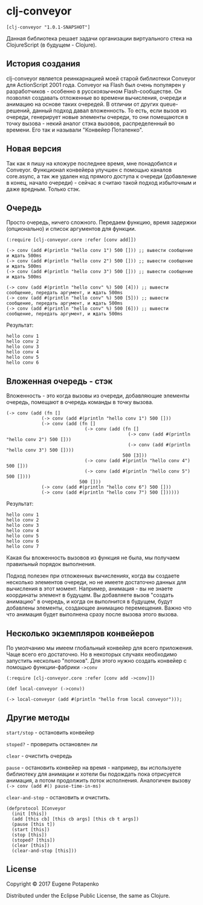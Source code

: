 # clj-conveyor

`[clj-conveyor "1.0.1-SNAPSHOT"]`

Данная библиотека решает задачи организации виртуального стека на ClojureScript (в будущем - Clojure).

## История создания

clj-conveyor является реинкарнацией моей старой библиотеки Conveyor для ActionScript 2001 года. Conveyor на Flash был очень популярен у разработчиков - особенно в русскоязычном Flash-сообществе. Он позволял создавать отложенные во времени вычисления, очереди и анимацию на основе таких очередей. В отличии от других queue-решений, данный подход давал вложенность. То есть, если вызов из очереди, генерирует новые элементы очереди, то они помещаются в точку вызова - некий аналог стэка вызовов, распределенный во времени. Его так и называли "Конвейер Потапенко".

## Новая версия

Так как я пишу на кложуре последнее время, мне понадобился и Conveyor. 
Функционал конвейера улучшен с помощью каналов core.async, а так же удален код прямого доступа к очереди (добавление в конец, начало очереди) - сейчас я считаю такой подход избыточным и даже  вредным. Только стэк. 


## Очередь

Просто  очередь, ничего сложного. Передаем функцию, время задержки (опционально) и список аргументов для функции.

```
(:require [clj-conveyor.core :refer [conv add]])

(-> conv (add #(println "hello conv 1") 500 [])) ;; вывести сообщение и ждать 500ms
(-> conv (add #(println "hello conv 2") 500 [])) ;; вывести сообщение и ждать 500ms
(-> conv (add #(println "hello conv 3") 500 [])) ;; вывести сообщение и ждать 500ms

(-> conv (add #(println "hello conv" %) 500 [4])) ;; вывести сообщение, передать аргумент, и ждать 500ms
(-> conv (add #(println "hello conv" %) 500 [5])) ;; вывести сообщение, передать аргумент, и ждать 500ms
(-> conv (add #(println "hello conv" %) 500 [6])) ;; вывести сообщение, передать аргумент, и ждать 500ms
```

Результат:

```
hello conv 1
hello conv 2
hello conv 3
hello conv 4
hello conv 5
hello conv 6
```

## Вложенная очередь - стэк

Вложенность - это когда вызовы из очереди, добавляющие элементы очередь, помещают в очередь команды в точку вызова.

```
(-> conv (add (fn []
             (-> conv (add #(println "hello conv 1") 500 []))
             (-> conv (add (fn []
                             (-> conv (add (fn []
                                             (-> conv (add #(println "hello conv 2") 500 []))
                                             (-> conv (add #(println "hello conv 3") 500 [])))
                                           500 [3]))
                             (-> conv (add #(println "hello conv 4") 500 []))
                             (-> conv (add #(println "hello conv 5") 500 [])))
                           500 []))
             (-> conv (add #(println "hello conv 6") 500 []))
             (-> conv (add #(println "hello conv 7") 500 [])))))
```
Результат:

```
hello conv 1
hello conv 2
hello conv 3
hello conv 4
hello conv 5
hello conv 6
hello conv 7
```

Какая бы вложенность вызовов из функция не была, мы получаем правильный порядок выполнения.

Подход полезен при отложенных вычислениях, когда вы создаете несколько элементов очереди, но не имеете достаточно данных для вычисления в этот момент. Например, анимация - вы не знаете координаты элемент в будущем. Вы добавляете вызов "создать анимацию" в очередь, и когда он выполнится в будущем, будут добавлены элементы, создающее анимацию перемещения.  Важно что что анимация будет выполнена сразу после вызова этого вызова. 


## Несколько экземпляров конвейеров

По умолчанию мы имеем глобальный конвейер для всего приложения. Чаще всего его достаточно. Но в некоторых случаях необходимо запустить несколько "потоков". Для этого нужно создать конвейер с помощью функции-фабрики `->conv`

```
(:require [clj-conveyor.core :refer [conv add ->conv]])

(def local-conveyor (->conv))

(-> local-conveyor (add #(println "hello from local conveyor")));
```


## Другие методы

`start/stop` -  остановить конвейер

`stoped?` - проверить остановлен ли

`clear` - очистить очередь 

`pause` - остановить конвейер на время - например, вы используете библиотеку для анимации и хотели бы подождать пока отрисуется анимация, а потом продолжить поток исполнения. Аналогичен вызову `(-> conv (add #() pause-time-in-ms)`

`clear-and-stop` - остановить и очистить. 

```
(defprotocol IConveyor
  (init [this])
  (add [this cb] [this cb args] [this cb t args])
  (pause [this t])
  (start [this])
  (stop [this])
  (stoped? [this])
  (clear [this])
  (clear-and-stop [this]))
```

## License

Copyright © 2017 Eugene Potapenko

Distributed under the Eclipse Public License, the same as Clojure.
